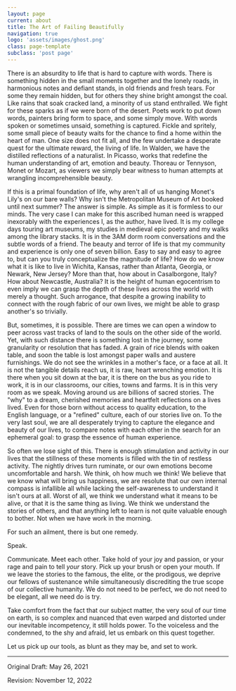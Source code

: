 ```yaml
---
layout: page
current: about
title: The Art of Failing Beautifully
navigation: true
logo: 'assets/images/ghost.png'
class: page-template
subclass: 'post page'
---
```


There is an absurdity to life that is hard to capture with words. There is something hidden in the small moments together and the lonely roads, in harmonious notes and defiant stands, in old friends and fresh tears. For some they remain hidden, but for others they shine bright amongst the coal. Like rains that soak cracked land, a minority of us stand enthralled. We fight for these sparks as if we were born of the desert. Poets work to put down words, painters bring form to space, and some simply move. With words spoken or sometimes unsaid, something is captured.  Fickle and spritely, some small piece of beauty waits for the chance to find a home within the heart of man. One size does not fit all, and the few undertake a desperate quest for the ultimate reward, the living of life.  In Walden, we have the distilled reflections of a naturalist. In Picasso, works that redefine the human understanding of art, emotion and beauty. Thoreau or Tennyson, Monet or Mozart, as viewers we simply bear witness to human attempts at wrangling incomprehensible beauty.

If this is a primal foundation of life, why aren't all of us hanging Monet's Lily's on our bare walls? Why isn't the Metropolitan Museum of Art booked until next summer? The answer is simple. As simple as it is formless to our minds. The very case I can make for this ascribed human need is wrapped inexorably with the experiences I, as the author, have lived. It is my college days touring art museums, my studies in medieval epic poetry and my walks among the library stacks. It is in the 3AM dorm room conversations and the subtle words of a friend. The beauty and terror of life is that my community and experience is only one of seven billion. Easy to say and easy to agree to, but can you truly conceptualize the magnitude of life? How do we know what it is like to live in Wichita, Kansas, rather than Atlanta, Georgia, or Newark, New Jersey? More than that, how about in Casalborgone, Italy? How about Newcastle, Australia? It is the height of human egocentrism to even imply we can grasp the depth of these lives across the world with merely a thought. Such arrogance, that despite a growing inability to connect with the rough fabric of our own lives, we might be able to grasp another's so trivially.

But, sometimes, it is possible. There are times we can open a window to peer across vast tracks of land to the souls on the other side of the world. Yet, with such distance there is something lost in the journey, some granularity or resolution that has faded. A grain of rice blends with oaken table, and soon the table is lost amongst paper walls and austere furnishings. We do not see the wrinkles in a mother's face, or a face at all. It is not the tangible details reach us, it is raw, heart wrenching emotion. It is there when you sit down at the bar, it is there on the bus as you ride to work, it is in our classrooms, our cities, towns and farms. It is in this very room as we speak. Moving around us are billions of sacred stories. The "why" to a dream, cherished memories and heartfelt reflections on a lives lived. Even for those born without access to quality education, to the English language, or a "refined" culture, each of our stories live on. To the very last soul, we are all desperately trying to capture the elegance and beauty of our lives, to compare notes with each other in the search for an ephemeral goal: to grasp the essence of human experience. 

So often we lose sight of this. There is enough stimulation and activity in our lives that the stillness of these moments is filled with the tin of restless activity. The nightly drives turn ruminate, or our own emotions become uncomfortable and harsh. We think, oh how much we think! We believe that we know what will bring us happiness, we are resolute that our own internal compass is infallible all while lacking the self-awareness to understand it isn't ours at all. Worst of all, we think we understand what it means to be alive, or that it is the same thing as living. We think we understand the stories of others, and that anything left to learn is not quite valuable enough to bother. Not when we have work in the morning. 

For such an ailment, there is but one remedy. 

Speak.

Communicate. Meet each other. Take hold of your joy and passion, or your rage and pain to tell *your* story. Pick up your brush or open your mouth. If we leave the stories to the famous, the elite, or the prodigous,  we deprive our fellows of sustenance while simultaneously discrediting the true scope of our collective humanity. We do not need to be perfect, we do not need to be elegant, all we need do is try. 

Take comfort from the fact that our subject matter, the very soul of our time on earth, is so complex and nuanced that even warped and distorted under our inevitable incompetency, it still holds power. To the voiceless and the condemned, to the shy and afraid, let us embark on this quest together. 

Let us pick up our tools, as blunt as they may be, and set to work.



---



Original Draft: May 26, 2021

Revision: November 12, 2022